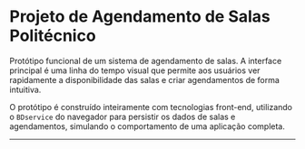 # Projeto de Agendamento de Salas Politécnico

Protótipo funcional de um sistema de agendamento de salas. A interface principal é uma linha do tempo visual que permite aos usuários ver rapidamente a disponibilidade das salas e criar agendamentos de forma intuitiva.

O protótipo é construído inteiramente com tecnologias front-end, utilizando o `BDservice` do navegador para persistir os dados de salas e agendamentos, simulando o comportamento de uma aplicação completa.

---
